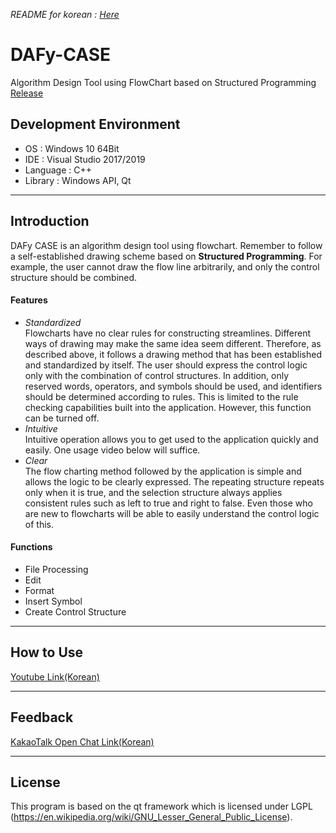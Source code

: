 _README for korean : [Here](https://blog.naver.com/terry7990/221990820421)_   
# DAFy-CASE
Algorithm Design Tool using FlowChart based on Structured Programming   
[Release](https://github.com/kch7990/DAFy-CASE/releases/tag/1.01)

## Development Environment
 - OS : Windows 10 64Bit
 - IDE : Visual Studio 2017/2019
 - Language : C++
 - Library : Windows API, Qt
* * *
## Introduction
 DAFy CASE is an algorithm design tool using flowchart. Remember to follow a self-established drawing scheme based on __Structured Programming__. For example, the user cannot draw the flow line arbitrarily, and only the control structure should be combined.
 #### Features
  - _Standardized_   
  Flowcharts have no clear rules for constructing streamlines. Different ways of drawing may make the same idea seem different. Therefore, as described above, it follows a drawing method that has been established and standardized by itself. The user should express the control logic only with the combination of control structures. In addition, only reserved words, operators, and symbols should be used, and identifiers should be determined according to rules. This is limited to the rule checking capabilities built into the application. However, this function can be turned off.   
  - _Intuitive_   
  Intuitive operation allows you to get used to the application quickly and easily. One usage video below will suffice.   
  - _Clear_   
  The flow charting method followed by the application is simple and allows the logic to be clearly expressed. The repeating structure repeats only when it is true, and the selection structure always applies consistent rules such as left to true and right to false. Even those who are new to flowcharts will be able to easily understand the control logic of this.
  #### Functions  
 - File Processing
 - Edit
 - Format
 - Insert Symbol
 - Create Control Structure
* * *
## How to Use
[Youtube Link(Korean)](https://youtu.be/2CAFjahI6IM)
* * *
## Feedback
[KakaoTalk Open Chat Link(Korean)](https://open.kakao.com/o/gP2iWZcc)
* * *
## License
This program is based on the qt framework which is licensed under LGPL 
(https://en.wikipedia.org/wiki/GNU_Lesser_General_Public_License).
